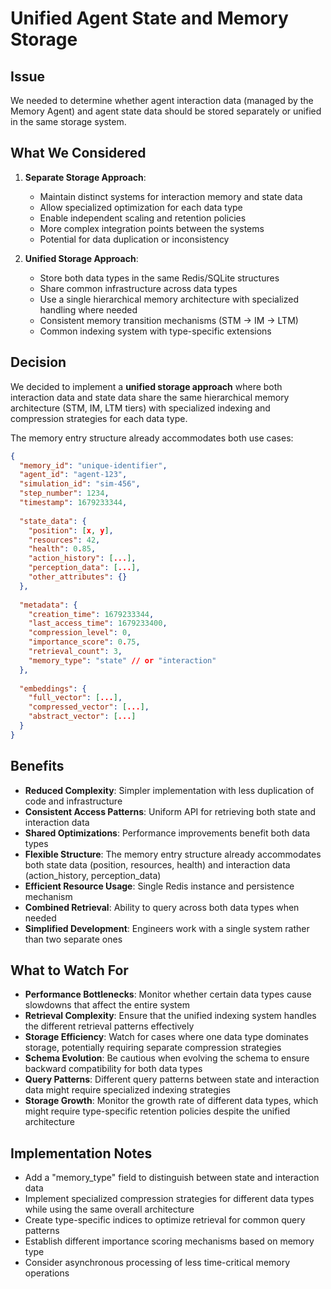 # Unified Agent State and Memory Storage

## Issue

We needed to determine whether agent interaction data (managed by the Memory Agent) and agent state data should be stored separately or unified in the same storage system.

## What We Considered

1. **Separate Storage Approach**:
   - Maintain distinct systems for interaction memory and state data
   - Allow specialized optimization for each data type
   - Enable independent scaling and retention policies
   - More complex integration points between the systems
   - Potential for data duplication or inconsistency

2. **Unified Storage Approach**:
   - Store both data types in the same Redis/SQLite structures
   - Share common infrastructure across data types
   - Use a single hierarchical memory architecture with specialized handling where needed
   - Consistent memory transition mechanisms (STM → IM → LTM)
   - Common indexing system with type-specific extensions

## Decision

We decided to implement a **unified storage approach** where both interaction data and state data share the same hierarchical memory architecture (STM, IM, LTM tiers) with specialized indexing and compression strategies for each data type.

The memory entry structure already accommodates both use cases:

```json
{
  "memory_id": "unique-identifier",
  "agent_id": "agent-123",
  "simulation_id": "sim-456",
  "step_number": 1234,
  "timestamp": 1679233344,
  
  "state_data": {
    "position": [x, y],
    "resources": 42,
    "health": 0.85,
    "action_history": [...],
    "perception_data": [...],
    "other_attributes": {}
  },
  
  "metadata": {
    "creation_time": 1679233344,
    "last_access_time": 1679233400,
    "compression_level": 0,
    "importance_score": 0.75,
    "retrieval_count": 3,
    "memory_type": "state" // or "interaction"
  },
  
  "embeddings": {
    "full_vector": [...],
    "compressed_vector": [...],
    "abstract_vector": [...]
  }
}
```

## Benefits

- **Reduced Complexity**: Simpler implementation with less duplication of code and infrastructure
- **Consistent Access Patterns**: Uniform API for retrieving both state and interaction data
- **Shared Optimizations**: Performance improvements benefit both data types
- **Flexible Structure**: The memory entry structure already accommodates both state data (position, resources, health) and interaction data (action_history, perception_data)
- **Efficient Resource Usage**: Single Redis instance and persistence mechanism
- **Combined Retrieval**: Ability to query across both data types when needed
- **Simplified Development**: Engineers work with a single system rather than two separate ones

## What to Watch For

- **Performance Bottlenecks**: Monitor whether certain data types cause slowdowns that affect the entire system
- **Retrieval Complexity**: Ensure that the unified indexing system handles the different retrieval patterns effectively
- **Storage Efficiency**: Watch for cases where one data type dominates storage, potentially requiring separate compression strategies
- **Schema Evolution**: Be cautious when evolving the schema to ensure backward compatibility for both data types
- **Query Patterns**: Different query patterns between state and interaction data might require specialized indexing strategies
- **Storage Growth**: Monitor the growth rate of different data types, which might require type-specific retention policies despite the unified architecture

## Implementation Notes

- Add a "memory_type" field to distinguish between state and interaction data
- Implement specialized compression strategies for different data types while using the same overall architecture
- Create type-specific indices to optimize retrieval for common query patterns
- Establish different importance scoring mechanisms based on memory type
- Consider asynchronous processing of less time-critical memory operations 